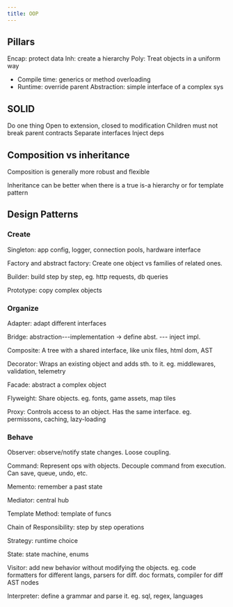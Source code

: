 ```yaml
---
title: OOP
---
```



## Pillars 

Encap: protect data 
Inh: create a hierarchy 
Poly: Treat objects in a uniform way
- Compile time: generics or method overloading 
- Runtime: override parent 
Abstraction: simple interface of a complex sys

## SOLID
Do one thing 
Open to extension, closed to modification 
Children must not break parent contracts
Separate interfaces
Inject deps 

## Composition vs inheritance 

Composition is generally more robust and flexible 

Inheritance can be better when there is a true is-a hierarchy or for template pattern


## Design Patterns

### Create 
Singleton: app config, logger, connection pools, hardware interface 

Factory and abstract factory: Create one object vs families of related ones. 

Builder: build step by step, eg. http requests, db queries

Prototype: copy complex objects

### Organize

Adapter: adapt different interfaces 

Bridge: abstraction---implementation -> define abst. --- inject impl. 

Composite: A tree with a shared interface, like unix files, html dom, AST

Decorator: Wraps an existing object and adds sth. to it. eg. middlewares, validation, telemetry

Facade: abstract a complex object 

Flyweight: Share objects. eg. fonts, game assets, map tiles

Proxy: Controls access to an object. Has the same interface.  eg. permissons, caching, lazy-loading


### Behave 

Observer: observe/notify state changes. Loose coupling. 

Command: Represent ops with objects. Decouple command from execution. Can save, queue, undo, etc. 

Memento: remember a past state 

Mediator: central hub 

Template Method: template of funcs 

Chain of Responsibility: step by step operations

Strategy: runtime choice 

State: state machine, enums 

Visitor: add new behavior without modifying the objects. eg. code formatters for different langs, parsers for diff. doc formats, compiler for diff AST nodes

Interpreter: define a grammar and parse it. eg. sql, regex, languages